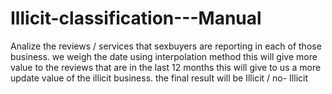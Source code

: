 # Illicit-classification---Manual
Analize the reviews / services that sexbuyers are reporting in each of those business. we weigh the date using interpolation method this will give more value to the reviews that are in the last 12 months this will give to us a more update value of the illicit business. the final result will be Illicit / no- Illicit
